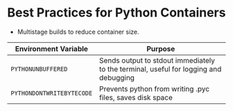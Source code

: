 # Best Practices for Python Containers

- Multistage builds to reduce container size.

| Environment Variable      | Purpose                                                                              |
| ------------------------- | ------------------------------------------------------------------------------------ |
| `PYTHONUNBUFFERED`        | Sends output to stdout immediately to the terminal, useful for logging and debugging |
| `PYTHONDONTWRITEBYTECODE` | Prevents python from writing .pyc files, saves disk space                            |

